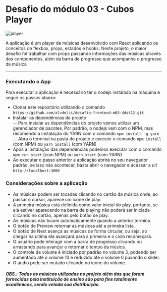 # Desafio do módulo 03 - Cubos Player

![player](https://github.com/alvdelci/desafio-frontend-m03-ddst12/assets/54966827/12180f6a-d0a4-42a7-9f44-92d85711d09b)

A aplicação é um player de músicas desenvolvido com React aplicando os conceitos de flexbox, props, estados e hooks.
Neste projeto, o maior desafio foi trabalhar com props passando informações das músicas através dos componentes, além da barra de progresso que acompanha o progresso da música

---
### Executando o App
Para executar a aplicação é necessário ter o nodejs instalado na máquina e seguir os passos abaixo:

- Clonar este repositório utilizando o comando `https://github.com/alvdelci/desafio-frontend-m03-ddst12.git`
- Instalar as dependências do projeto
  <br>-- Para instalar as dependências do projeto vamos utilizar um gerenciador de pacotes. Por padrão, o nodejs vem com o NPM, mas recomendo a instalação do YARN com o comando `npm install -g yarn`
  <br>-- Abra o terminal na pasta do projeto e execute o comando `npm install` (com NPM) ou `yarn install` (com YARN)
- Após a instalação das dependências podemos executar com o comando `npm run start` (com NPM) ou `yarn start` (com YARN)
- Ao executar o passo anterior a aplicação abrirá no seu navegador padrão, se isso não acontecer, basta abrir o navegador e acessar a url `http://localhost:3000`

### Considerações sobre a aplicação

- As músicas podem ser tocadas clicando no cartão da música onde, ao passar o cursor, aparece um ícone de play.
- A primeira música está definida como valor inicial do play, portanto, se ela estiver aparecendo na barra de playing não poderá ser iniciada clicando no cartão, apenas pelo botão de play.
- As músicas não tocam automaticamente quando a anterior termina.
- O botão de Preview retornar as músicas até a primeira lista.
- O botão de Next avança as músicas de forma circular, ou seja, ao chegar na ultima ela avançará para a primeira e o ciclo recomeçará.
- O usuário pode interagir com a barra de progresso clicando ou arrastando para avançar e retornar o tempo da música.
- O controle de volume é iniciado por padrão no volume 3, podendo ser aumentado até o volume 10 e reduzido até o volume 0 puxando o slider.
- O áudio pode ser mutado clicando no ícone do volume.




##### OBS.: Todas as músicas utilizadas no projeto além das que foram fornecidas pela Instituição de ensino são para fins totalmente acadêmicos, sendo vetada sua distribuição.

